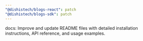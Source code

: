 ```yaml
---
"@dishistech/blogs-react": patch
"@dishistech/blogs-sdk": patch
---
```


docs: Improve and update README files with detailed installation instructions, API reference, and usage examples.
